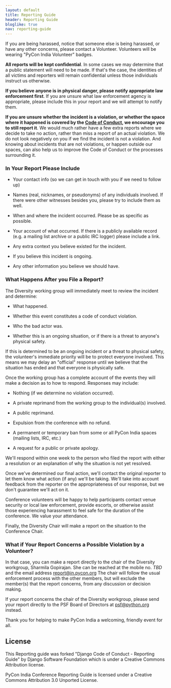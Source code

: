 ```yaml
---
layout: default
title: Reporting Guide
header: Reporting Guide
bloglike: true
nav: reporting-guide
---
```


If you are being harassed, notice that someone else is being harassed,
or have any other concerns, please contact a Volunteer. Volunteers
will be wearing "PyCon India Volunteer" badges.

**All reports will be kept confidential**. In some cases we may
determine that a public statement will need to be made. If that's the
case, the identities of all victims and reporters will remain
confidential unless those individuals instruct us otherwise.

**If you believe anyone is in physical danger, please notify
appropriate law enforcement first**. If you are unsure what law
enforcement agency is appropriate, please include this in your report
and we will attempt to notify them.

**If you are unsure whether the incident is a violation, or whether
the space where it happened is covered by the [Code of
Conduct](code-of-conduct.html), we encourage you to still report
it**. We would much rather have a few extra reports where we decide to
take no action, rather than miss a report of an actual violation. We
do not look negatively on you if we find the incident is not a
violation. And knowing about incidents that are not violations, or
happen outside our spaces, can also help us to improve the Code of
Conduct or the processes surrounding it.

### In Your Report Please Include

  * Your contact info (so we can get in touch with you if we need to
    follow up)

  * Names (real, nicknames, or pseudonyms) of any individuals
    involved. If there were other witnesses besides you, please try to
    include them as well.
  
  * When and where the incident occurred. Please be as specific as
    possible.
  
  * Your account of what occurred. If there is a publicly available
    record (e.g. a mailing list archive or a public IRC logger) please
    include a link.
  
  * Any extra context you believe existed for the incident.
  
  * If you believe this incident is ongoing.
  
  * Any other information you believe we should have.

### What Happens After you File a Report?

The Diversity working group will immediately meet to review the
incident and determine:

  * What happened.
  
  * Whether this event constitutes a code of conduct violation.
  
  * Who the bad actor was.
  
  * Whether this is an ongoing situation, or if there is a threat to
    anyone's physical safety.

If this is determined to be an ongoing incident or a threat to
physical safety, the volunteer's immediate priority will be to protect
everyone involved. This means we may delay an "official" response
until we believe that the situation has ended and that everyone is
physically safe.

Once the working group has a complete account of the events they will
make a decision as to how to respond. Responses may include:

  * Nothing (if we determine no violation occurred).
  
  * A private reprimand from the working group to the individual(s)
    involved.
  
  * A public reprimand.
  
  * Expulsion from the conference with no refund.
  
  * A permanent or temporary ban from some or all PyCon India spaces
    (mailing lists, IRC, etc.)
  
  * A request for a public or private apology.

We'll respond within one week to the person who filed the report with
either a resolution or an explanation of why the situation is not yet
resolved.

Once we've determined our final action, we'll contact the original
reporter to let them know what action (if any) we'll be taking. We'll
take into account feedback from the reporter on the appropriateness of
our response, but we don't guarantee we'll act on it.

Conference volunteers will be happy to help participants contact venue
security or local law enforcement, provide escorts, or otherwise
assist those experiencing harassment to feel safe for the duration of
the conference. We value your attendance.

Finally, the Diversity Chair will make a report on the situation to
the Conference Chair.

### What if Your Report Concerns a Possible Violation by a Volunteer?

In that case, you can make a report directly to the chair of the
Diversity workgroup, Sharmila Gopirajan. She can be reached at the
mobile no. *TBD* and the email address
[report@in.pycon.org](mailto:report@in.pycon.org) The chair will follow the
usual enforcement process with the other members, but will exclude the
member(s) that the report concerns, from any discussion or decision
making.

If your report concerns the chair of the Diversity workgroup, please
send your report directly to the PSF Board of Directors at
[psf@python.org](mailto:psf@python.org) instead.

Thank you for helping to make PyCon India a welcoming, friendly event
for all.

## License

This Reporting guide was forked "Django Code of Conduct - Reporting
Guide" by Django Software Foundation which is under a Creative Commons
Attribution license.

PyCon India Conference Reporting Guide is licensed under a Creative
Commons Attribution 3.0 Unported License.

